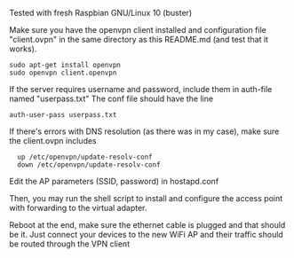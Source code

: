 Tested with fresh Raspbian GNU/Linux 10 (buster)


Make sure you have the openvpn client installed and configuration file "client.ovpn" in the same directory as this README.md (and test that it works).
```
sudo apt-get install openvpn
sudo openvpn client.openvpn
```
If the server requires username and password, include them in auth-file named "userpass.txt"
The conf file should have the line
```
auth-user-pass userpass.txt
```

If there's errors with DNS resolution (as there was in my case), make sure the client.ovpn includes
```script-security 2
  up /etc/openvpn/update-resolv-conf
  down /etc/openvpn/update-resolv-conf
```

Edit the AP parameters (SSID, password) in hostapd.conf

Then, you may run the shell script to install and configure the access point with forwarding to the virtual adapter.

Reboot at the end, make sure the ethernet cable is plugged and that should be it. Just connect your devices to the new WiFi AP and their traffic should be routed through the VPN client
